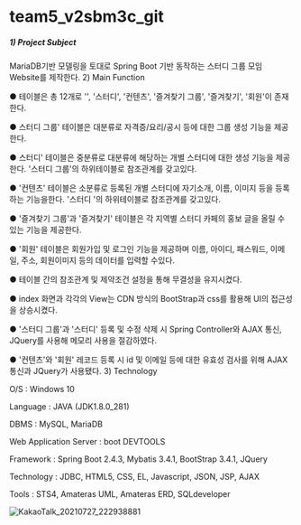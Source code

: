 # team5_v2sbm3c_git
##### 1) Project Subject

MariaDB기반 모델링을 토대로 Spring Boot 기반 동작하는 스터디 그룹 모임 Website를 제작한다.
2) Main Function

● 테이블은 총 12개로 '', '스터디', '컨텐츠', '즐겨찾기 그룹', '즐겨찾기', '회원'이 존재한다.

● 스터디 그룹' 테이블은 대분류로 자격증/요리/공시 등에 대한 그룹 생성 기능을 제공한다.

● 스터디' 테이블은 중분류로 대분류에 해당하는 개별 스터디에 대한 생성 기능을 제공한다. '스터디 그룹'의 하위테이블로 참조관계를 갖고있다.

● '컨텐츠' 테이블은 소분류로 등록된 개별 스터디에 자기소개, 이름, 이미지 등을 등록하는 기능을한다. '스터디 '의 하위테이블로 참조관계를 갖고있다.

● '즐겨찾기 그룹'과 '즐겨찾기' 테이블은 각 지역별 스터디 카페의 홍보 글을 올릴 수 있는 기능을 제공한다.

● '회원' 테이블은 회원가입 및 로그인 기능을 제공하며 이름, 아이디, 패스워드, 이메일, 주소, 회원이미지 등의 데이터를 입력할 수있다.

● 테이블 간의 참조관계 및 제약조건 설정을 통해 무결성을 유지시켰다.

● index 화면과 각각의 View는 CDN 방식의 BootStrap과 css를 활용해 UI의 접근성을 상승시켰다.

● '스터디 그룹'과 '스터디' 등록 및 수정 삭제 시 Spring Controller와 AJAX 통신, JQuery를 사용해 메모리 사용을 절감하였다.

● '컨텐츠'와 '회원' 레코드 등록 시 id 및 이메일 등에 대한 유효성 검사를 위해 AJAX 통신과 JQuery가 사용됐다.
3) Technology

O/S : Windows 10

Language : JAVA (JDK1.8.0_281)

DBMS : MySQL, MariaDB

Web Application Server : boot DEVTOOLS

Framework : Spring Boot 2.4.3, Mybatis 3.4.1, BootStrap 3.4.1, JQuery

Technology : JDBC, HTML5, CSS, EL, Javascript, JSON, JSP, AJAX

Tools : STS4, Amateras UML, Amateras ERD, SQLdeveloper

![KakaoTalk_20210727_222938881](https://user-images.githubusercontent.com/42789806/127164795-a0d9b218-abe6-4af1-a20d-8f19af245f64.png)


